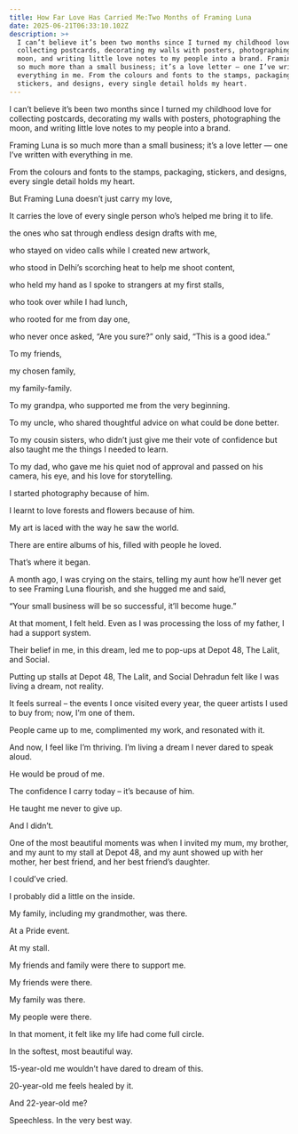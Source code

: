 ```yaml
---
title: How Far Love Has Carried Me:Two Months of Framing Luna
date: 2025-06-21T06:33:10.102Z
description: >+
  I can’t believe it’s been two months since I turned my childhood love for
  collecting postcards, decorating my walls with posters, photographing the
  moon, and writing little love notes to my people into a brand. Framing Luna is
  so much more than a small business; it’s a love letter — one I’ve written with
  everything in me. From the colours and fonts to the stamps, packaging,
  stickers, and designs, every single detail holds my heart.
---
```

I can’t believe it’s been two months since I turned my childhood love for collecting postcards, decorating my walls with posters, photographing the moon, and writing little love notes to my people into a brand.

Framing Luna is so much more than a small business; it’s a love letter — one I’ve written with everything in me.

From the colours and fonts to the stamps, packaging, stickers, and designs, every single detail holds my heart.

But Framing Luna doesn’t just carry my love,

It carries the love of every single person who’s helped me bring it to life.

the ones who sat through endless design drafts with me,

who stayed on video calls while I created new artwork,

who stood in Delhi’s scorching heat to help me shoot content,

who held my hand as I spoke to strangers at my first stalls,

who took over while I had lunch,

who rooted for me from day one,

who never once asked, “Are you sure?” only said, “This is a good idea.”

To my friends,

my chosen family,

my family-family.

To my grandpa, who supported me from the very beginning.

To my uncle, who shared thoughtful advice on what could be done better.

To my cousin sisters, who didn’t just give me their vote of confidence but also taught me the things I needed to learn.

To my dad, who gave me his quiet nod of approval and passed on his camera, his eye, and his love for storytelling.

I started photography because of him.

I learnt to love forests and flowers because of him.

My art is laced with the way he saw the world.

There are entire albums of his, filled with people he loved.

That’s where it began.

A month ago, I was crying on the stairs, telling my aunt how he’ll never get to see Framing Luna flourish, and she hugged me and said,

“Your small business will be so successful, it’ll become huge.”

At that moment, I felt held. Even as I was processing the loss of my father, I had a support system.

Their belief in me, in this dream, led me to pop-ups at Depot 48, The Lalit, and Social.

Putting up stalls at Depot 48, The Lalit, and Social Dehradun felt like I was living a dream, not reality.

It feels surreal – the events I once visited every year, the queer artists I used to buy from; now, I’m one of them.

People came up to me, complimented my work, and resonated with it.

And now, I feel like I’m thriving. I’m living a dream I never dared to speak aloud.

He would be proud of me.

The confidence I carry today – it’s because of him.

He taught me never to give up.

And I didn’t.

One of the most beautiful moments was when I invited my mum, my brother, and my aunt to my stall at Depot 48, and my aunt showed up with her mother, her best friend, and her best friend’s daughter.

I could’ve cried.

I probably did a little on the inside.

My family, including my grandmother, was there.

At a Pride event.

At my stall.

My friends and family were there to support me.

My friends were there.

My family was there.

My people were there.

In that moment, it felt like my life had come full circle.

In the softest, most beautiful way. 

15-year-old me wouldn’t have dared to dream of this.

20-year-old me feels healed by it.

And 22-year-old me?

Speechless. In the very best way.
